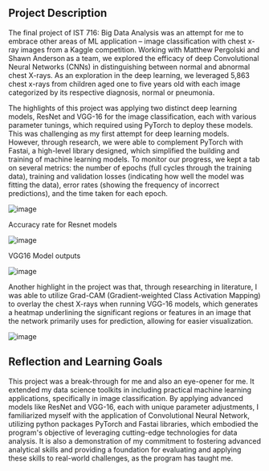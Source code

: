 ## Project Description
The final project of IST 716: Big Data Analysis was an attempt for me to embrace other areas of ML application – image classification with chest x-ray images from a Kaggle competition. Working with Matthew Pergolski and Shawn Anderson as a team, we explored the efficacy of deep Convolutional Neural Networks (CNNs) in distinguishing between normal and abnormal chest X-rays. As an exploration in the deep learning, we leveraged 5,863 chest x-rays from children aged one to five years old with each image categorized by its respective diagnosis, normal or pneumonia.  

The highlights of this project was applying two distinct deep learning models, ResNet and VGG-16 for the image classification, each with various parameter tunings, which required using PyTorch to deploy these models. This was challenging as my first attempt for deep learning models. However, through research, we were able to complement PyTorch with Fastai, a high-level library designed, which simplified the building and training of machine learning models. 
To monitor our progress, we kept a tab on several metrics: the number of epochs (full cycles through the training data), training and validation losses (indicating how well the model was fitting the data), error rates (showing the frequency of incorrect predictions), and the time taken for each epoch. 

![image](https://github.com/mhgarrett/Meichan-Huang-SU-Applied-Data-Science-Portfolio-Project-Milestone-/assets/94016314/b86c7287-5b16-408c-8320-2c300d320f10) 

Accuracy rate for Resnet models


![image](https://github.com/mhgarrett/Meichan-Huang-SU-Applied-Data-Science-Portfolio-Project-Milestone-/assets/94016314/bf5ea01c-11e5-4981-96ec-b91f30e62374)

VGG16 Model outputs

![image](https://github.com/mhgarrett/Meichan-Huang-SU-Applied-Data-Science-Portfolio-Project-Milestone-/assets/94016314/b25c42e5-3f27-4750-b1e9-bd626fd82257)

Another highlight in the project was that, through researching in literature, I was able to utilize Grad-CAM (Gradient-weighted Class Activation Mapping) to overlay the chest X-rays when running VGG-16 models, which generates a heatmap underlining the significant regions or features in an image that the network primarily uses for prediction, allowing for easier visualization. 

![image](https://github.com/mhgarrett/Meichan-Huang-SU-Applied-Data-Science-Portfolio-Project-Milestone-/assets/94016314/697818a6-a390-4227-95bd-2c79f4de60d7)

## Reflection and Learning Goals 
This project was a break-through for me and also an eye-opener for me. It extended my data science toolkits in including practical machine learning applications, specifically in image classification. By applying advanced models like ResNet and VGG-16, each with unique parameter adjustments, I familiarized myself with the application of Convolutional Neural Network, utilizing python packages PyTorch and Fastai libraries, which embodied the program's objective of leveraging cutting-edge technologies for data analysis. 
It is also a demonstration of my commitment to fostering advanced analytical skills and providing a foundation for evaluating and applying these skills to real-world challenges, as the program has taught me. 
